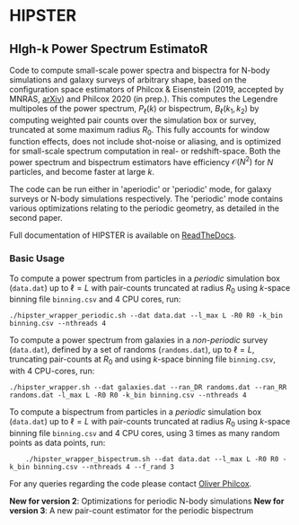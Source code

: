 # HIPSTER

## HIgh-k Power Spectrum EstimatoR

Code to compute small-scale power spectra and bispectra for N-body simulations and galaxy surveys of arbitrary shape, based on the configuration space estimators of Philcox & Eisenstein (2019, accepted by MNRAS, [arXiv](https://arxiv.org/abs/1912.01010)) and Philcox 2020 (in prep.). This computes the Legendre multipoles of the power spectrum, $P_\ell(k)$ or bispectrum, $B_\ell(k_1,k_2)$ by computing weighted pair counts over the simulation box or survey, truncated at some maximum radius $R_0$. This fully accounts for window function effects, does not include shot-noise or aliasing, and is optimized for small-scale spectrum computation in real- or redshift-space. Both the power spectrum and bispectrum estimators have efficiency $\mathcal{O}\left(N^2\right)$ for $N$ particles, and become faster at large $k$.

The code can be run either in 'aperiodic' or 'periodic' mode, for galaxy surveys or N-body simulations respectively. The 'periodic' mode contains various optimizations relating to the periodic geometry, as detailed in the second paper.

Full documentation of HIPSTER is available on [ReadTheDocs](https://HIPSTER.readthedocs.io).

### Basic Usage

To compute a power spectrum from particles in a *periodic* simulation box (``data.dat``) up to $\ell=L$ with pair-counts truncated at radius $R_0$ using $k$-space binning file ``binning.csv`` and 4 CPU cores, run:

    ./hipster_wrapper_periodic.sh --dat data.dat --l_max L -R0 R0 -k_bin binning.csv --nthreads 4

To compute a power spectrum from galaxies in a *non-periodic* survey (``data.dat``), defined by a set of randoms (``randoms.dat``), up to $\ell=L$, truncating pair-counts at $R_0$ and using $k$-space binning file ``binning.csv``, with 4 CPU-cores, run:

    ./hipster_wrapper.sh --dat galaxies.dat --ran_DR randoms.dat --ran_RR randoms.dat -l_max L -R0 R0 -k_bin binning.csv --nthreads 4

To compute a bispectrum from particles in a *periodic* simulation box (``data.dat``) up to $\ell=L$ with pair-counts truncated at radius $R_0$ using $k$-space binning file ``binning.csv`` and 4 CPU cores, using 3 times as many random points as data points, run:

        ./hipster_wrapper_bispectrum.sh --dat data.dat --l_max L -R0 R0 -k_bin binning.csv --nthreads 4 --f_rand 3

For any queries regarding the code please contact [Oliver Philcox](mailto:ohep2@alumni.cam.ac.uk).

**New for version 2**: Optimizations for periodic N-body simulations
**New for version 3**: A new pair-count estimator for the periodic bispectrum
